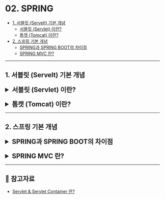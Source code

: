 # 02. SPRING

- [1. 서블릿 (Servelt) 기본 개념](#1-서블릿-servelt-기본-개념)
  - [서블릿 (Servlet) 이란?](#서블릿-servlet-이란)
  - [톰캣 (Tomcat) 이란?](#톰캣-tomcat-이란)
- [2. 스프링 기본 개념](#2-스프링-기본-개념)
  - [SPRING과 SPRING BOOT의 차이점](#스프링과-스프링-부트의-차이점)
  - [SPRING MVC 란?]()

---

## 1. 서블릿 (Servelt) 기본 개념

<details>
<summary style="font-size: 1.5em; font-weight: bold;">서블릿 (Servlet) 이란?</summary>

### 서블릿 (Servlet) 이란?
- 서블릿은 자바 기반의 웹 애플리케이션에서 클라이언트의 HTTP 요청을 처리하고, 그에 대한 응답을 생성하는 서버 측 프로그램이다.
- 주로 HttpServlet 클래스를 확장하여 GET, POST 요청을 처리하며, 클라이언트의 요청을 받아 적절한 처리 로직을 호출하고, 처리 결과를 바탕으로 응답을 생성한다.
- 서블릿은 서버에서 실행되며, HTTP 프로토콜을 지원하고, 웹 컨테이너에 의해 생명 주기가 관리된다.
- 서블릿은 JSP, 필터, 리스너 등 다른 Java EE 기술과 통합되어 사용할 수 있다.
- 서블릿은 클라이언트와의 상태를 유지할 수 있는 기능을 제공하여 세션 관리가 가능하다.

### 서블릿의 동작 방식
1. 사용자(클라이언트)가 URL을 입력하면 HTTP 요청이 Servlet Container로 전송한다.
2. 요청을 전송받은 Servlet Container는 HttpServletRequest, HttpServletResponse 객체를 생성한다.
3. web.xml을 기반으로 사용자가 요청한 URL이 어느 서블릿에 대한 요청인지 찾는다.
4. 해당 서블릿에서 service( ) 메서드를 호출한 후 클라이언트의 GET, POST 여부에 따라 doGet( ) 또는 doPost( )를 호출한다.
5. doGet( ) 또는 doPost( ) 메서드는 동적 페이지를 생성한 후 HttpServletResponse 객체에 응답을 보낸다.
6. 응답이 끝나면 HttpServletRequest, HttpServletResponse 두 객체를 소멸시킨다.

<details>
<summary style="font-size: 1.2em; font-weight: bold;">서블릿 컨테이너 (Servlet Container) 란?</summary>

#### 서블릿 컨테이너란?
- 서블릿 컨테이너는 서블릿을 관리해주는 컨테이너로, 클라이언트의 요청을 받아서 응답할 수 있게 웹 서버와 소켓으로 통신한다.
- 대표적인 예로 톰캣(Tomcat)이 있다.

#### 서블릿 컨테이너 역할
1. **웹 서버와의 통신 지원**: 서블릿과 웹 서버가 쉽게 통신할 수 있도록 API 기능을 제공하여 복잡한 과정을 생략할 수 있게 해준다.
2. **생명주기 관리**: 요청이 들어오면 적절한 서블릿 메서드를 호출하고, 적절한 GC를 진행하여 편의를 제공한다.
3. **멀티스레드 지원 및 관리**: 요청마다 새로운 스레드가 생성되고 HTTP 서비스 메서드를 실행하면 자동으로 스레드는 종료되는데, 이를 서버가 다중 스레드를 생성 및 운영을 하여 안정성이 증가한다.
4. **보안 관리**: 보안 관련 내용을 XML에 기록하여 보안에 대한 수정 사항이 있어도 다시 컴파일하지 않아도 된다.

</details>

<br>

<details>
<summary style="font-size: 1.2em; font-weight: bold;">서블릿의 생명주기</summary>

#### 서블릿의 생명주기
1. 클라이언트 요청이 들어오면 서블릿 컨테이너는 해당 서블릿이 메모리에 있는지 확인하고, 없을 경우 init( ) 메서드를 호출하여 적재한다.
2. init( ) 메서드가 호출된 후 클라이언트 요청에 따라 service( ) 메서드를 통해 요청에 대한 응답이 doGet( )가 doPost( )로 분기된다.
3. 서블릿 컨테이너가 서블릿에 종료 요청을 하면 destroy( ) 메서드가 호출되는 데 마찬가지로 한 번만 실행된다.

</details>

<br>

</details>

<br>

<details>
<summary style="font-size: 1.5em; font-weight: bold;">톰캣 (Tomcat) 이란?</summary>

### 톰캣 (Tomcat) 이란?
- 톰캣은 아파치 소프트웨어 재단에서 개발한 오픈 소스 웹 서버(WS)이자 서블릿 컨테이너이다.
- 자바 서블릿과 JSP(JavaServer Pages)를 실행할 수 있으며, Java EE 애플리케이션을 배포하고 실행하는 데 사용된다.
- 톰캣은 서블릿 API 및 JSP API의 구현체로, 자바 기반 웹 애플리케이션을 개발하고 배포하는 데 널리 사용된다.

<details>
<summary style="font-size: 1.2em; font-weight: bold;">아파치 HTTP 서버와 톰캣의 차이점</summary>

#### 아파치 HTTP 서버:
  - 주로 정적 콘텐츠(HTML, CSS, 이미지 파일 등)를 제공하는 데 최적화된 웹 서버이다.
  - 서블릿이나 JSP를 직접 실행할 수는 없지만, 톰캣과 연동하여 동적 콘텐츠를 처리할 수 있다.
#### 톰캣: 
  - 동적 웹 애플리케이션을 처리하기 위해 서블릿과 JSP를 실행하는 서블릿 컨테이너이다.
  - 정적 콘텐츠도 제공할 수 있지만, 주로 동적 콘텐츠를 처리하는 데 중점을 두고 있다.

</details>

<br>

<details>
<summary style="font-size: 1.2em; font-weight: bold;">내장 톰캣과 외장 톰캣의 차이점</summary>

#### 내장 톰캣: 
  - 애플리케이션에 포함되어 배포되는 톰캣이다. SpringBoot와 같은 프레임워크에서 자주 사용된다.
  - 개발자가 별도로 톰캣을 설치하고 설정할 필요 없이 애플리케이션과 함께 실행된다.
  - 개발 및 배포가 간편하며, 서버 설정이 자동으로 처리된다.
#### 외장 톰캣: 
  - 독립적으로 설치되고 구성된 톰캣 서버이다. WAR 파일 형태로 애플리케이션을 배포하여 실행한다.
  - 서버의 설정 및 관리가 필요하며, 개발 환경과 배포 환경을 분리할 수 있다.

</details>

<br>

<details>
<summary style="font-size: 1.2em; font-weight: bold;">톰캣의 동작 과정</summary>

#### 톰캣의 동작 과정
1. **요청 수신**: 클라이언트(브라우저 등)로부터 HTTP 요청을 수신한다.
2. **요청 처리**:
   - 톰캣은 요청의 URL을 분석하여 해당 서블릿을 결정한다.
   - 서블릿이 존재하면 톰캣은 서블릿의 `service( )` 메서드를 호출하여 요청을 처리한다.
3. **응답 생성**: 서블릿은 요청을 처리하고 HTTP 응답을 생성하여 클라이언트에 반환한다.

</details>

<br>

<details>
<summary style="font-size: 1.2em; font-weight: bold;">스프링에서 톰캣에 요청이 들어왔을 때 RequestMapping에 도달하기까지의 과정</summary>

#### 스프링에서 톰캣에 요청이 들어왔을 때 RequestMapping에 도달하기까지의 과정
1. **HTTP 요청 수신**: 클라이언트로부터의 요청이 톰캣에 도달한다.
2. **DispatcherServlet 호출**:
   - 톰캣은 요청을 스프링의 `DispatcherServlet`으로 전달한다. `DispatcherServlet`은 스프링의 중앙 컨트롤러 역할을 한다.
3. **HandlerMapping**:
   - `DispatcherServlet`은 `HandlerMapping`을 사용하여 요청 URL에 매핑된 컨트롤러를 찾는다.
4. **HandlerAdapter**:
   - 매핑된 컨트롤러가 찾으면, `HandlerAdapter`를 통해 해당 컨트롤러의 메서드를 호출한다.
5. **요청 처리**:
   - 컨트롤러 메서드가 실행되고, 이를 통해 비즈니스 로직이 처리된다.
6. **ViewResolver**:
   - 컨트롤러가 반환한 모델과 뷰 이름을 기반으로 `ViewResolver`가 실제 뷰를 결정한다.
7. **응답 생성**:
   - 최종적으로 생성된 뷰가 클라이언트에게 HTTP 응답으로 반환된다.

</details>
</details>

---

## 2. 스프링 기본 개념

<details>
<summary style="font-size: 1.5em; font-weight: bold;">SPRING과 SPRING BOOT의 차이점</summary>

### 스프링과 스프링 부트의 차이점
#### 스프링 (SPRING) 이란?
- 스프링은 강력한 기능을 제공하는 프레임워크로, 의존성 주입(Dependency Injection), AOP(Aspect-Oriented Programming), 트랜잭션 관리, MVC(Model-View-Controller) 웹 프레임워크 등 다양한 기능을 제공한다.
- 하지만 스프링을 사용하여 애플리케이션을 개발할 때는 설정이 복잡할 수 있으며, XML 파일이나 자바 설정 클래스를 통해 많은 부분을 **수동으로 설정**해야 한다.

#### 스프링 부트 (SPRING BOOT) 란?
- 반면, 스프링 부트는 스프링을 더욱 쉽게 사용할 수 있도록 만들어진 프레임워크이다.
- 스프링 부트는 자동 설정 기능을 제공하여 개발자가 별도로 복잡한 설정을 하지 않아도 기본적인 환경을 자동으로 구성해준다.
- 예를 들어, 데이터베이스 연결이나 웹 서버 설정을 자동으로 처리해주기 때문에 개발자는 비즈니스 로직에 더 집중할 수 있다.
- 또한, 스프링 부트는 **내장 서버(톰캣, 제티 등)를 제공**하여, **별도의 서버 설정 없이도 애플리케이션을 쉽게 실행**할 수 있다.

</details>

<br>

<details>
<summary style="font-size: 1.5em; font-weight: bold;">SPRING MVC 란?</summary>
</details>

---

## 📨 참고자료
- [Servlet & Servlet Container 란?](https://mangkyu.tistory.com/14)

